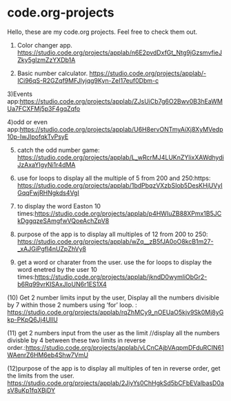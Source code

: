 # code.org-projects
Hello, these are my code.org projects. Feel free to check them out.

1) Color changer app.    https://studio.code.org/projects/applab/n6E2pvdDxfGt_Ntg9jGzsmvfieJZky5gIzmZzYXDb1A

2) Basic number calculator. https://studio.code.org/projects/applab/-ICi96qS-R2GZqf9MFJlyjqg9Kyn-ZeI17euf0Dbm-c

3)Events app:https://studio.code.org/projects/applab/ZJsUiCb7g6O2Bwv0B3hEaWMUa7FCXFMj5p3F4gqZqfo

4)odd or even app:https://studio.code.org/projects/applab/U6H8ervONTmyAiXj8XyMVedp10p-IwJIpofqkTvPsyE

5) catch the odd number game: https://studio.code.org/projects/applab/L_wRcrMJ4LUKnZYlixXAWdhydiJzAxaYIgyNi1r4dMA

6) use for loops to display all the multiple of 5 from 200 and 250:https: https://studio.code.org/projects/applab/1bdPbqzVXzbSIob5DesKHjUVyIGqqFwjRHNgkds4VgI

7) to display the word Easton 10 times:https://studio.code.org/projects/applab/p4HWIuZB88XPmx1B5JCkDggqzeSAmgfwVQoeAchZpV8

8) purpose of the app is to display all multiples of 12 from 200 to 250: https://studio.code.org/projects/applab/wZq__zB5fJA0oO8kcB1m27-_xAJGiPgfl4nUZpZhVy8


9) get a word or charater from the user. use the for loops to display the word enetred by the user 10 times:https://studio.code.org/projects/applab/jkndD0wymliObGr2-b6Rq99vrKISAxJIoUN6r1ES1X4  

(10) Get 2 number limits input by the user, Display all the numbers divisible by 7 within those 2 numbers using ‘for’ loop. : https://studio.code.org/projects/applab/rqZhMCy9_nOEUaO5kjv9Sk0Mj8yGkp-PKpQ6Jj4UllU

(11) get 2 numbers input from the user as the limit //display all the numbers divisble by 4 between these two limits in reverse order.:https://studio.code.org/projects/applab/vLCnCAjbVAqpmDFduRCIN61WAenrZ6HM6eb4Shw7VmU

(12)purpose of the app is to display all multiples of ten in reverse order, get the limits from the user. https://studio.code.org/projects/applab/2JiyYs0ChHgkSd5bCFbEValbasD0asV8uKp1fqXBjDY











